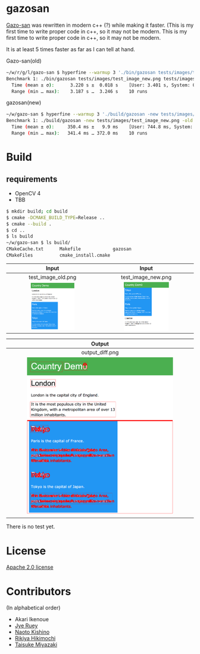 # gazosan

[Gazo-san](https://github.com/lifull-dev/Gazo-san) was rewritten in modern c++ (?) while making it faster. (This is my first time to write proper code in c++, so it may not be modern.
This is my first time to write proper code in c++, so it may not be modern.

It is at least 5 times faster as far as I can tell at hand.

Gazo-san(old)
```bash
~/w/r/g/l/gazo-san $ hyperfine --warmup 3 './bin/gazosan tests/images/test_image_new.png tests/images/test_image_old.png'
Benchmark 1: ./bin/gazosan tests/images/test_image_new.png tests/images/test_image_old.png
  Time (mean ± σ):      3.220 s ±  0.018 s    [User: 3.401 s, System: 0.263 s]
  Range (min … max):    3.187 s …  3.246 s    10 runs
```

gazosan(new)
```bash
~/w/gazo-san $ hyperfine --warmup 3 './build/gazosan -new tests/images/test_image_new.png -old tests/images/test_image_old.png'
Benchmark 1: ./build/gazosan -new tests/images/test_image_new.png -old tests/images/test_image_old.png
  Time (mean ± σ):     350.4 ms ±   9.9 ms    [User: 744.8 ms, System: 135.3 ms]
  Range (min … max):   341.4 ms … 372.0 ms    10 runs
```

# Build

## requirements

- OpenCV 4
- TBB

```bash
$ mkdir build; cd build
$ cmake -DCMAKE_BUILD_TYPE=Release ..
$ cmake --build .
$ cd ..
$ ls build
~/w/gazo-san $ ls build/
CMakeCache.txt      Makefile            gazosan
CMakeFiles          cmake_install.cmake
```

| Input | Input |
| :--: | :--: |
| test_image_old.png | test_image_new.png |
| <img src="tests/images/test_image_old.png" width="50%" /> | <img src="tests/images/test_image_new.png" width="50%" /> |

| Output |
| :--: |
| output_diff.png |
| <img src="tests/images/output_diff.png" width="80%" /> | |


There is no test yet.

# License

[Apache 2.0 license](LICENSE)

# Contributors

(In alphabetical order)
* Akari Ikenoue
* [Jye Ruey](https://github.com/rueyaa332266)
* [Naoto Kishino](https://github.com/naotospace)
* [Rikiya Hikimochi](https://github.com/hikimochi)
* [Taisuke Miyazaki](https://github.com/imishinist)
